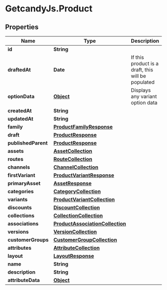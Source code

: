 # GetcandyJs.Product

## Properties

Name | Type | Description | Notes
------------ | ------------- | ------------- | -------------
**id** | **String** |  | [optional] 
**draftedAt** | **Date** | If this product is a draft, this will be populated | [optional] 
**optionData** | [**Object**](.md) | Displays any variant option data | [optional] 
**createdAt** | **String** |  | [optional] 
**updatedAt** | **String** |  | [optional] 
**family** | [**ProductFamilyResponse**](ProductFamilyResponse.md) |  | [optional] 
**draft** | [**ProductResponse**](ProductResponse.md) |  | [optional] 
**publishedParent** | [**ProductResponse**](ProductResponse.md) |  | [optional] 
**assets** | [**AssetCollection**](AssetCollection.md) |  | [optional] 
**routes** | [**RouteCollection**](RouteCollection.md) |  | [optional] 
**channels** | [**ChannelCollection**](ChannelCollection.md) |  | [optional] 
**firstVariant** | [**ProductVariantResponse**](ProductVariantResponse.md) |  | [optional] 
**primaryAsset** | [**AssetResponse**](AssetResponse.md) |  | [optional] 
**categories** | [**CategoryCollection**](CategoryCollection.md) |  | [optional] 
**variants** | [**ProductVariantCollection**](ProductVariantCollection.md) |  | [optional] 
**discounts** | [**DiscountCollection**](DiscountCollection.md) |  | [optional] 
**collections** | [**CollectionCollection**](CollectionCollection.md) |  | [optional] 
**associations** | [**ProductAssociationCollection**](ProductAssociationCollection.md) |  | [optional] 
**versions** | [**VersionCollection**](VersionCollection.md) |  | [optional] 
**customerGroups** | [**CustomerGroupCollection**](CustomerGroupCollection.md) |  | [optional] 
**attributes** | [**AttributeCollection**](AttributeCollection.md) |  | [optional] 
**layout** | [**LayoutResponse**](LayoutResponse.md) |  | [optional] 
**name** | **String** |  | [optional] 
**description** | **String** |  | [optional] 
**attributeData** | [**Object**](.md) |  | [optional] 


